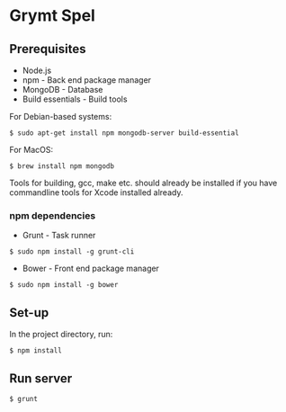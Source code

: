 Grymt Spel
==========

## Prerequisites
* Node.js
* npm - Back end package manager
* MongoDB - Database
* Build essentials - Build tools

For Debian-based systems:

	$ sudo apt-get install npm mongodb-server build-essential

For MacOS:

	$ brew install npm mongodb

Tools for building, gcc, make etc. should already be installed if you have commandline tools for Xcode installed already.

### npm dependencies
* Grunt - Task runner
```
$ sudo npm install -g grunt-cli
```
* Bower - Front end package manager
```
$ sudo npm install -g bower
```

## Set-up
In the project directory, run:

	$ npm install

## Run server

	$ grunt
